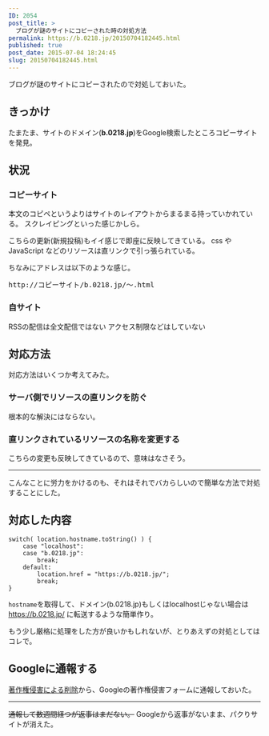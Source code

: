 ```yaml
---
ID: 2054
post_title: >
  ブログが謎のサイトにコピーされた時の対処方法
permalink: https://b.0218.jp/20150704182445.html
published: true
post_date: 2015-07-04 18:24:45
slug: 20150704182445.html
---
```

ブログが謎のサイトにコピーされたので対処しておいた。
<!--more-->

<h2>きっかけ</h2>

たまたま、サイトのドメイン(<b>b.0218.jp</b>)をGoogle検索したところコピーサイトを発見。

<h2>状況</h2>

<h3>コピーサイト</h3>

本文のコピペというよりはサイトのレイアウトからまるまる持っていかれている。
スクレイピングといった感じかしら。

こちらの更新(新規投稿)もイイ感じで即座に反映してきている。
css や JavaScript などのリソースは直リンクで引っ張られている。

ちなみにアドレスは以下のような感じ。

<pre>http://コピーサイト/b.0218.jp/～.html</pre>

<h3>自サイト</h3>

RSSの配信は全文配信ではない
アクセス制限などはしていない

<h2>対応方法</h2>

対応方法はいくつか考えてみた。

<h3>サーバ側でリソースの直リンクを防ぐ</h3>

根本的な解決にはならない。

<h3>直リンクされているリソースの名称を変更する</h3>

こちらの変更も反映してきているので、意味はなさそう。

<hr>

こんなことに労力をかけるのも、それはそれでバカらしいので簡単な方法で対処することにした。

<h2>対応した内容</h2>

<pre class="language-javascript"><code>switch( location.hostname.toString() ) {
    case "localhost":
    case "b.0218.jp":
        break;
    default:
        location.href = "https://b.0218.jp/";
        break;
}
</code></pre>

<code>hostname</code>を取得して、ドメイン(b.0218.jp)もしくはlocalhostじゃない場合は https://b.0218.jp/ に転送するような簡単作り。

もう少し厳格に処理をした方が良いかもしれないが、とりあえずの対処としてはコレで。

<h2>Googleに通報する</h2>

<a href="https://www.google.com/webmasters/tools/dmca-notice">著作権侵害による削除</a>から、Googleの著作権侵害フォームに通報しておいた。

<hr>

<s>通報して数週間経つが返事はまだない。</s>
Googleから返事がないまま、パクりサイトが消えた。